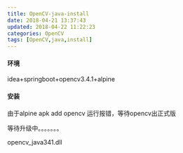 ```yaml
---
title: OpenCV-java-install
date: 2018-04-21 13:37:43
updated: 2018-04-22 11:22:23
categories: OpenCV
tags: [OpenCV,java,install]
---
```


#### 环境

idea+springboot+opencv3.4.1+alpine

#### 安装

由于alpine apk add opencv 运行报错，等待opencv出正式版

等待升级中。。。。。。。



opencv_java341.dll

[](http://www.voidcn.com/article/p-ksqbxwed-bnz.html)

